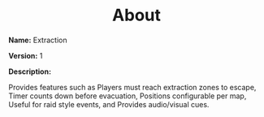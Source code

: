 <h1 style="text-align:center; font-size:2rem; font-weight:bold;">About</h1>

**Name:**
Extraction

**Version:**
1

**Description:**

Provides features such as Players must reach extraction zones to escape, Timer counts down before evacuation, Positions configurable per map, Useful for raid style events, and Provides audio/visual cues.
